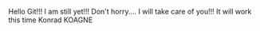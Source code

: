 Hello Git!!!
I am still yet!!!
Don't horry....
I will take care of you!!!
It will work this time
Konrad
KOAGNE
